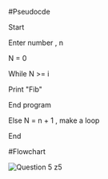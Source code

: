 #Pseudocde

Start

Enter number , n

N = 0

While N >= i

Print "Fib"

End program

Else N = n + 1 , make a loop

End

#Flowchart

![Question 5 z5](https://user-images.githubusercontent.com/118046846/211190721-b4b4ca95-8ede-42c9-8a2e-0d6556cc058a.jpeg)
